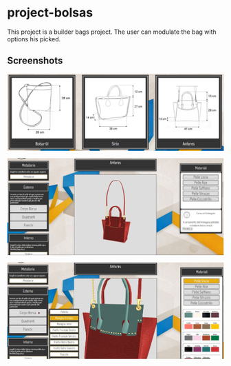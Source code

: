 # project-bolsas
This project is a builder bags project. The user can modulate the bag with options his picked.

## Screenshots
<p align="center">
  <img width="900" src="img/screenshot/home-models-bags.JPG">
</p>
<p align="center">
  <img width="900" src="img/screenshot/model-bag-options.JPG">
</p>
<p align="center">
  <img width="900" src="img/screenshot/model-bag-options-altered.JPG">
</p>
